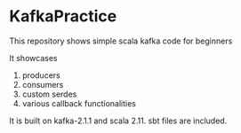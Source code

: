 # KafkaPractice
This repository shows simple scala kafka code for beginners

It showcases 
1. producers
2. consumers
3. custom serdes
4. various callback functionalities

It is built on kafka-2.1.1 and scala 2.11. sbt files are included.

